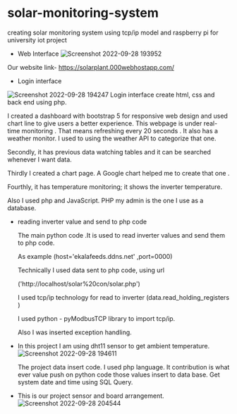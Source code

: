 # solar-monitoring-system
 creating solar monitoring system using tcp/ip model and raspberry pi  for university iot project
 
* Web Interface
![Screenshot 2022-09-28 193952](https://user-images.githubusercontent.com/73154273/192801439-bc606b06-782d-47f9-84a6-1f0333d3ae91.png)

 Our website link- https://solarplant.000webhostapp.com/
 
 * Login interface
     
![Screenshot 2022-09-28 194247](https://user-images.githubusercontent.com/73154273/192802103-666772da-f2f8-4c65-bde2-d040dd89336e.png)
     Login interface create html, css and back end using php.
     
   I created a dashboard with bootstrap 5 for responsive web design and used chart line to give users a better experience. This webpage is under real-time monitoring      . That means refreshing every 20 seconds . It also has a weather monitor. I  used to using the weather API to categorize that one.

   Secondly, it has previous data watching tables and it can be searched whenever I want data.

   Thirdly I created a chart page. A Google chart helped me to create that one .

   Fourthly, it has temperature monitoring; it shows the inverter temperature.

   Also I used php  and JavaScript.
   PHP my admin is the one I use as a database.



* reading inverter value and send to php code

   The main python code .It is used to read inverter values and send them to php code.

   As example (host='ekalafeeds.ddns.net' ,port=0000)



   Technically I used data sent to php code, using url

   ('http://localhost/solar%20con/solar.php')



   I used tcp/ip technology for read to inverter (data.read_holding_registers )

   I used python - pyModbusTCP library to import tcp/ip.



   Also I was inserted exception handling.
     
* In this project I am using dht11 sensor to get ambient temperature.
     ![Screenshot 2022-09-28 194611](https://user-images.githubusercontent.com/73154273/192803089-2030aec1-516a-4ca5-af82-dd38bd86eb41.png)
     
     The project data insert code. I used php language. It contribution is what ever value push on python code those values insert to data base. 
     Get system date and time using SQL Query.
* This is our project sensor and board arrangement.
   ![Screenshot 2022-09-28 204544](https://user-images.githubusercontent.com/73154273/192820630-21bf7a25-98a5-4142-b9ff-3cb48c9035a6.png)
